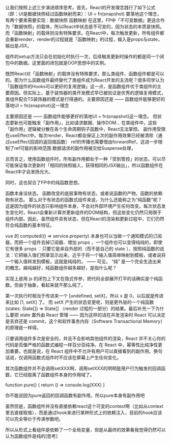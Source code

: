 让我们按照上述三步演进顺序思考。首先，React的开发理念践行了如下公式（即：UI是数据快照经过函数映射而来）：UI = fn(snapshot)
要落地这个理念，有两个要素需要实现：数据快照 函数映射 在这里，FP中「不可变数据」更适合作为「数据快照」的载体，所以React中状态是不可变的，因为状态的本质是快照。而「函数映射」的载体则没有特殊要求。在React中，每次触发更新，所有组件都会重新render，render的过程就是「函数映射」的过程，输入是props与state，输出是JSX。

组件的setup方法只会在初始化时执行一次，后续触发更新时操作的都是同一个闭包中的数据。这里面的闭包就是OOP思想中的实例。

既然React对「函数映射」的载体没有特殊要求，那么类组件、函数组件都是可以的。那为什么函数组件最终替代了类组件成为React开发的主流呢？很多同学认为「函数组件的Hooks可以更好的复用逻辑」这一点，是函数组件优于类组件的主要原因。但实际上，基于装饰器的类开发模式早已被验证是优秀的逻辑复用模式，类组件配合TS装饰器的模式是行得通的。主要原因还是 —— 函数组件能够更好的落地UI = fn(snapshot)这一理念

主要原因还是 —— 函数组件能够更好的落地UI = fn(snapshot)这一理念。
但状态更新也可能触发「副作用」，比如请求数据、操作DOM...
在类组件中，这些「副作用」逻辑被分散在各个生命周期钩子函数中，React无法掌控。
副作用受限在useEffect中。每次render，React都会保证上次的副作用效果已经被清除（通过useEffect回调的返回值函数） ref的传播也需要借由forwardRef，这进一步限制了ref可能的影响范围 数据请求的副作用被交给Suspense处理，

总而言之，使用函数组件时，所有副作用都处于一种「受到管控」的状态，可以尽可能保证每次更新时「相同的快照输入，获得相同的JSX输出」，所以函数组件在React中才会发扬光大。

同时，这也契合了FP中的纯函数思想。

函数本身没状态。
函数改变的底层事物有状态，或者说函数的产物，函数的依赖物有状态。
那么对于有状态的函数式组件来说，为什么还能称之为“纯函数”呢？这是因为组件的状态只影响组件本身，不会对外部环境产生任何改变。每次状态发生变化时，React会重新计算并更新组件的DOM结构，但这些变化仍然只局限于组件内部。因此，虽然组件具有状态，但在React的渲染和更新过程中，它们仍然符合纯函数的基本特征。

vue 的 computed(() => service.property) 本身也可以当做一个通知模式的订阅器，而把一个组件去掉订阅器、增加 props ，一个组件也可以变得纯纯的，即使它有很多 props ：只要它是来自外部的（而不是自己的 state ），按照纯函数的说法：它把输入值们照章显示出来，近乎于将一个输入值简单映射到模板，或者说将一个输入值转发到模板，这就是纯纯的。 —— 可见， “纯” 是一个完全生造出来的概念。越纯越好，纯函数组件越多越好，是指什么呢？

实现上是用 js 的闭包上下文在隐式传参，把代码全部展开打平的话确实是个纯函数。但由于抽象，看起来就不那么纯了。

第一次执行时相当于传进来一个 [undefined, setX]，所以 x 是 0，以后就是传进来比如 [1, setX] 了。 而 setX 产生的状态变更呢，则是更外层的一个纯函数 (states: State[]) => State[]  （render 过程的一部分）的结果。最后补充一下为什么要把 state 置外由 React 管理 —— 因为这样的话在并发渲染时 React 可以决定是丢弃还是 commit，这个和软件事务内存（Software Transactional Memory）的原理是一样得。

只要调用组件多次是安全的，并且不会影响其他组件的渲染，React 并不关心你的代码是否像严格的函数式编程一样百分百纯净。在 React 中，幂等性比纯净性更加重要。也就是说，在 React 组件中不允许有用户可以直接看到的副作用。换句话说，仅调用函数式组件时不应该在屏幕上产生任何变化。

其次函数组件并不会调用setXXX啊，调用setXXX的明明是用户行为触发的回调函数，它已经脱离了函数组件本身的作用域了。

function pure() { return () => console.log(XXX) }

你不能说因为pure返回的回调函数有副作用，所以pure本身有副作用吧

虽然但是，函数组件并没有直接依赖react这个可变的context啊（比如从context里去直接取值），而是通过hook来进行某种形式上的依赖注入，目前的hook应该可以完全等价于传递参数吧。

所以从形式上看组件是依赖了一个全局变量，但是从最终的效果看我觉得仍然可以认为函数组件是纯的[思考]
